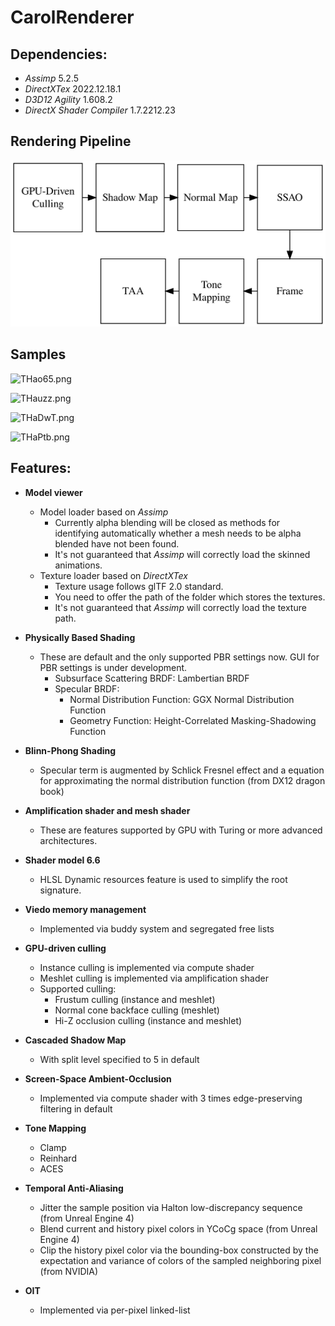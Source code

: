 # CarolRenderer

## Dependencies:

- *Assimp* 5.2.5
- *DirectXTex* 2022.12.18.1
- *D3D12 Agility* 1.608.2
- *DirectX Shader Compiler* 1.7.2212.23

## Rendering Pipeline

![pipeline](images/pipeline.dot.svg)

## Samples

![THao65.png](https://i3.lensdump.com/i/THao65.png)

![THauzz.png](https://i.lensdump.com/i/THauzz.png)

![THaDwT.png](https://i3.lensdump.com/i/THaDwT.png)

![THaPtb.png](https://i2.lensdump.com/i/THaPtb.png)

## Features:

- **Model viewer**
  - Model loader based on *Assimp*
    - Currently alpha blending will be closed as methods for identifying automatically whether a mesh needs to be alpha blended have not been found.
    - It's not guaranteed that *Assimp* will correctly load the skinned animations.
  - Texture loader based on *DirectXTex*
    - Texture usage follows glTF 2.0 standard. 
    - You need to offer the path of the folder which stores the textures. 
    - It's not guaranteed that *Assimp* will correctly load the texture path. 
  

- **Physically Based Shading**
  - These are default and the only supported PBR settings now. GUI for PBR settings is under development.
    - Subsurface Scattering BRDF: Lambertian BRDF
    - Specular BRDF:
      - Normal Distribution Function: GGX Normal Distribution Function
      - Geometry Function: Height-Correlated Masking-Shadowing Function

- **Blinn-Phong Shading**
  - Specular term is augmented by Schlick Fresnel effect and a equation for approximating the normal distribution function (from DX12 dragon book)  

- **Amplification shader and mesh shader**
  - These are features supported by GPU with Turing or more advanced architectures.

- **Shader model 6.6**
  - HLSL Dynamic resources feature is used to simplify the root signature.

- **Viedo memory management**
  - Implemented via buddy system and segregated free lists
  
- **GPU-driven culling**
   - Instance culling is implemented via compute shader
   - Meshlet culling is implemented via amplification shader
   - Supported culling:
     - Frustum culling (instance and meshlet)
     - Normal cone backface culling (meshlet)
     - Hi-Z occlusion culling (instance and meshlet)

- **Cascaded Shadow Map**
  - With split level specified to 5 in default

- **Screen-Space Ambient-Occlusion**
  - Implemented via compute shader with 3 times edge-preserving filtering in default

- **Tone Mapping**
  - Clamp
  - Reinhard
  - ACES

- **Temporal Anti-Aliasing**
  - Jitter the sample position via Halton low-discrepancy sequence (from Unreal Engine 4)
  - Blend current and history pixel colors in YCoCg space (from Unreal Engine 4)
  - Clip the history pixel color via the bounding-box constructed by the expectation and variance of colors of the sampled neighboring pixel (from NVIDIA)
- **OIT**
  - Implemented via per-pixel linked-list
